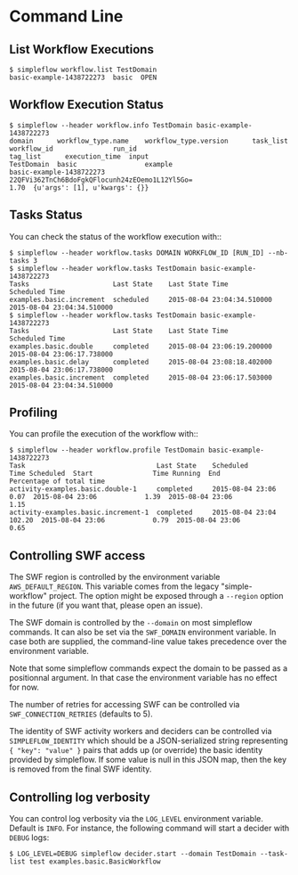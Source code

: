 Command Line
============


List Workflow Executions
------------------------

    $ simpleflow workflow.list TestDomain
    basic-example-1438722273  basic  OPEN


Workflow Execution Status
-------------------------

    $ simpleflow --header workflow.info TestDomain basic-example-1438722273
    domain      workflow_type.name    workflow_type.version      task_list  workflow_id               run_id                                          tag_list      execution_time  input
    TestDomain  basic                 example                               basic-example-1438722273  22QFVi362TnCh6BdoFgkQFlocunh24zEOemo1L12Yl5Go=                          1.70  {u'args': [1], u'kwargs': {}}


Tasks Status
------------

You can check the status of the workflow execution with::

    $ simpleflow --header workflow.tasks DOMAIN WORKFLOW_ID [RUN_ID] --nb-tasks 3
    $ simpleflow --header workflow.tasks TestDomain basic-example-1438722273
    Tasks                     Last State    Last State Time             Scheduled Time
    examples.basic.increment  scheduled     2015-08-04 23:04:34.510000  2015-08-04 23:04:34.510000
    $ simpleflow --header workflow.tasks TestDomain basic-example-1438722273
    Tasks                     Last State    Last State Time             Scheduled Time
    examples.basic.double     completed     2015-08-04 23:06:19.200000  2015-08-04 23:06:17.738000
    examples.basic.delay      completed     2015-08-04 23:08:18.402000  2015-08-04 23:06:17.738000
    examples.basic.increment  completed     2015-08-04 23:06:17.503000  2015-08-04 23:04:34.510000


Profiling
---------

You can profile the execution of the workflow with::

    $ simpleflow --header workflow.profile TestDomain basic-example-1438722273
    Task                                 Last State    Scheduled           Time Scheduled  Start               Time Running  End                 Percentage of total time
    activity-examples.basic.double-1     completed     2015-08-04 23:06              0.07  2015-08-04 23:06            1.39  2015-08-04 23:06                        1.15
    activity-examples.basic.increment-1  completed     2015-08-04 23:04            102.20  2015-08-04 23:06            0.79  2015-08-04 23:06                        0.65


Controlling SWF access
----------------------

The SWF region is controlled by the environment variable `AWS_DEFAULT_REGION`. This variable
comes from the legacy "simple-workflow" project. The option might be exposed through a
`--region` option in the future (if you want that, please open an issue).

The SWF domain is controlled by the `--domain` on most simpleflow commands. It can also
be set via the `SWF_DOMAIN` environment variable. In case both are supplied, the
command-line value takes precedence over the environment variable.

Note that some simpleflow commands expect the domain to be passed as a positionnal argument.
In that case the environment variable has no effect for now.

The number of retries for accessing SWF can be controlled via `SWF_CONNECTION_RETRIES`
(defaults to 5).

The identity of SWF activity workers and deciders can be controlled via `SIMPLEFLOW_IDENTITY`
which should be a JSON-serialized string representing `{ "key": "value" }` pairs that
adds up (or override) the basic identity provided by simpleflow. If some value is null in
this JSON map, then the key is removed from the final SWF identity.


Controlling log verbosity
-------------------------

You can control log verbosity via the `LOG_LEVEL` environment variable. Default is `INFO`. For instance,
the following command will start a decider with `DEBUG` logs:

    $ LOG_LEVEL=DEBUG simpleflow decider.start --domain TestDomain --task-list test examples.basic.BasicWorkflow
